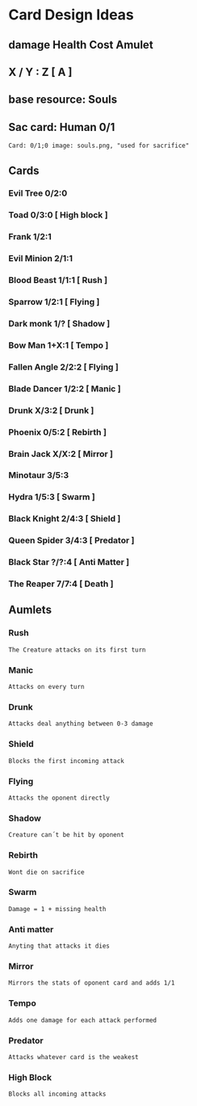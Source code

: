 
# Card Design Ideas

##  damage      Health      Cost    Amulet
##     X    /    Y     :    Z       [ A ]

## base resource: Souls
## Sac card: Human 0/1
    Card: 0/1;0 image: souls.png, "used for sacrifice"

## Cards

### Evil Tree 0/2:0
### Toad      0/3:0     [ High block ]


### Frank 1/2:1     

### Evil Minion 2/1:1

### Blood Beast 1/1:1   [ Rush ]

### Sparrow 1/2:1       [ Flying ]

### Dark monk 1/?       [ Shadow ]

### Bow Man 1+X:1       [ Tempo ]


### Fallen Angle 2/2:2  [ Flying ]

### Blade Dancer 1/2:2  [ Manic ]

### Drunk X/3:2         [ Drunk ]

### Phoenix 0/5:2       [ Rebirth ]

### Brain Jack X/X:2    [ Mirror ]


### Minotaur 3/5:3

### Hydra   1/5:3       [ Swarm ]

### Black Knight 2/4:3  [ Shield ]

### Queen Spider  3/4:3 [ Predator ]


### Black Star ?/?:4    [ Anti Matter ]

### The Reaper 7/7:4    [ Death ]



## Aumlets

### Rush

    The Creature attacks on its first turn

### Manic

    Attacks on every turn

### Drunk

    Attacks deal anything between 0-3 damage

### Shield

    Blocks the first incoming attack

### Flying

    Attacks the oponent directly

### Shadow

    Creature can´t be hit by oponent

### Rebirth 

    Wont die on sacrifice

### Swarm

    Damage = 1 + missing health

### Anti matter

    Anyting that attacks it dies

### Mirror

    Mirrors the stats of oponent card and adds 1/1

### Tempo

    Adds one damage for each attack performed

### Predator

    Attacks whatever card is the weakest

### High Block

    Blocks all incoming attacks